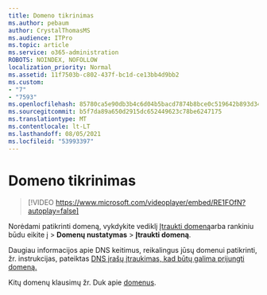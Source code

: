 ```yaml
---
title: Domeno tikrinimas
ms.author: pebaum
author: CrystalThomasMS
ms.audience: ITPro
ms.topic: article
ms.service: o365-administration
ROBOTS: NOINDEX, NOFOLLOW
localization_priority: Normal
ms.assetid: 11f7503b-c802-437f-bc1d-ce13bb4d9bb2
ms.custom:
- "7"
- "7593"
ms.openlocfilehash: 85780ca5e90db3b4c6d04b5bacd7874b8bce0c519642b893d34bc873dc689c83
ms.sourcegitcommit: b5f7da89a650d2915dc652449623c78be6247175
ms.translationtype: MT
ms.contentlocale: lt-LT
ms.lasthandoff: 08/05/2021
ms.locfileid: "53993397"
---
```

# <a name="verify-your-domain"></a>Domeno tikrinimas

> [!VIDEO https://www.microsoft.com/videoplayer/embed/RE1FOfN?autoplay=false]

Norėdami patikrinti domeną, vykdykite vediklį [Įtraukti domeną](https://admin.microsoft.com/Adminportal#/Domains/Wizard)arba rankiniu būdu eikite į   >  **Domenų nustatymas**  >  **Įtraukti domeną**.

Daugiau informacijos apie DNS keitimus, reikalingus jūsų domenui patikrinti, žr. instrukcijas, pateiktas [DNS įrašų įtraukimas, kad būtų galima prijungti domeną.](https://docs.microsoft.com/microsoft-365/admin/get-help-with-domains/create-dns-records-at-any-dns-hosting-provider)

Kitų domenų klausimų žr. Duk apie [domenus](https://docs.microsoft.com/microsoft-365/admin/setup/domains-faq).
